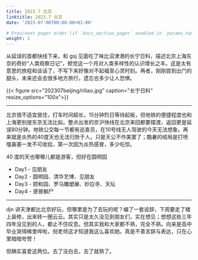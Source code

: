 ```yaml
---
title: 2023.7 北京
linktitle: 2023.7 北京
date: '2023-07-06T00:00:00+01:00'

# Prev/next pager order (if `docs_section_pager` enabled in `params.toml`)
weight: 1
---
```


从延误的首都快线下来，和 gsj 见面吃了味比沼津港的长宁日料，描述北京上海东京的奇妙“人类观察日记”，顿觉这一个月对人类多样性的认识增长之丰。这是太有意思的旅程和谈话了，不写下来好像对不起福至心灵时刻。再者，刚刚尝到出门的甜头，未来还会去很多地方旅行，遗忘也多少让人恐惧。

{{< figure src="202307beijing/riliao.jpg" caption="长宁日料" resize_options="100x">}}



---



北京很不适宜居住，打车时间超长，15分钟烈日等待起板，但地铁的便捷程度也和上海更别提东京无法比拟。整点出发的京沪快线在北京来回都要摆渡，返回更是延误80分钟。地铁公交每一节都有巡查员，在10号线无人驾驶的今天无法想象。再来就是炎热的40度天也无法归咎于人，只是天公不作美罢了；酷暑的结局是打喷嚏鼻塞一发不可收拾，第一次因为炎热感冒，多少吃惊。

40 度的天也哪哪儿都是游客，但好在圆明园

* Day1 - 见朋友
* Day2 - 圆明园、清华艺博、见朋友
* Day3 - 颐和园、罗马雕塑展、妙应寺、天坛
* Day4 - 感冒躺尸



---



djn 讲天津都比北京好玩，但哪里是为了去玩的呢？编了一套说辞，下周要走了楼上装修，出来转一圈云云。其实只是太久没见到朋友们，实在想见；想想这些三年四年没见到的人，都止不住叹息。但其实我和大家都不熟，完全不熟。向来是高中毕业哭得稀里哗啦，倪老师这才知道我这么喜欢她。真是不善言辞与表达，只在心里暗暗夸赞！

但确实喜爱这两位。去了没白去，去了就熟了。
